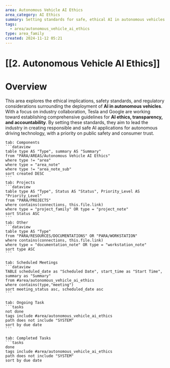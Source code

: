 ```yaml
---
area: Autonomous Vehicle AI Ethics
area_category: AI Ethics
summary: Setting standards for safe, ethical AI in autonomous vehicles.
tags:
  - area/autonomous_vehicle_ai_ethics
type: area_family
created: 2024-11-12 05:21
---
```

# [[2. Autonomous Vehicle AI Ethics]] 
# Overview
This area explores the ethical implications, safety standards, and regulatory considerations surrounding the deployment of **AI in autonomous vehicles**. With a focus on industry collaboration, Tesla and Google are working toward establishing comprehensive guidelines for **AI ethics, transparency, and accountability**. By setting these standards, they aim to lead the industry in creating responsible and safe AI applications for autonomous driving technology, with a priority on public safety and consumer trust.

````tabs
tab: Components
```dataview
table type AS "Type", summary AS "Summary"
from "PARA/AREAS/Autonomous Vehicle AI Ethics"
where type != "area"
where type = "area_note"
where type != "area_note_sub"
sort created DESC
```
tab: Projects
```dataview
table type AS "Type", Status AS "Status", Priority_Level AS "Priority_Level"
from "PARA/PROJECTS"
where contains(connections, this.file.link)
where type = "project_family" OR type = "project_note"
sort Status ASC
```
tab: Other
```dataview
table type AS "Type"
from "PARA/RESOURCES/DOCUMENTATIONS" OR "PARA/WORKSTATION"
where contains(connections, this.file.link)
where type = "documentation_note" OR type = "workstation_note"
sort type ASC
```
````
````tabs
tab: Scheduled Meetings
```dataview
TABLE scheduled_date as "Scheduled Date", start_time as "Start Time", summary as "Summary"
from #area/autonomous_vehicle_ai_ethics
where contains(type,"meeting")
sort meeting_status asc, scheduled_date asc
```
````
````tabs
tab: Ongoing Task
```tasks
not done
tags include #area/autonomous_vehicle_ai_ethics
path does not include "SYSTEM"
sort by due date
```
````
````tabs
tab: Completed Tasks
```tasks
done
tags include #area/autonomous_vehicle_ai_ethics  
path does not include "SYSTEM"
sort by due date
```````


